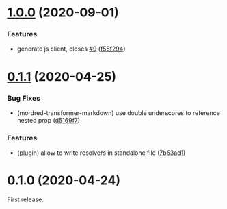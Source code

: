 # [1.0.0](https://github.com/egoist/mordred-test/compare/v0.1.1...v1.0.0) (2020-09-01)


### Features

* generate js client, closes [#9](https://github.com/egoist/mordred-test/issues/9) ([f55f294](https://github.com/egoist/mordred-test/commit/f55f294cde4637bd32dc17291ce96f9aea925201))



# [0.1.1](https://github.com/egoist/mordred/compare/v0.1.0...v0.1.1) (2020-04-25)


### Bug Fixes

* (mordred-transformer-markdown) use double underscores to reference nested prop ([d5169f7](https://github.com/egoist/mordred/commit/d5169f7cc49153f71d94f1e8a0d02afcef17f199))


### Features

* (plugin) allow to write resolvers in standalone file ([7b53ad1](https://github.com/egoist/mordred/commit/7b53ad151639bc37d3cbfa2a7fd56bb4e2fa682a))



# 0.1.0 (2020-04-24)

First release.